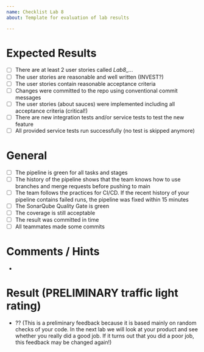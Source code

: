 ```yaml
---
name: Checklist Lab 8
about: Template for evaluation of lab results

---
```


# Expected Results

- [ ] There are at least 2 user stories called *Lab8_...* 
- [ ] The user stories are reasonable and well written (INVEST?)
- [ ] The user stories contain reasonable acceptance criteria
- [ ] Changes were committed to the repo using conventional commit messages
- [ ] The user stories (about sauces) were implemented including all acceptance criteria (critical!)
- [ ] There are new integration tests and/or service tests to test the new feature  
- [ ] All provided service tests run successfully (no test is skipped anymore)

# General

- [ ] The pipeline is green for all tasks and stages
- [ ] The history of the pipeline shows that the team knows how to use branches and merge requests before pushing to main
- [ ] The team follows the practices for CI/CD. If the recent history of your pipeline contains failed runs, the pipeline was fixed within 15 minutes 
- [ ] The SonarQube Quality Gate is green
- [ ] The coverage is still acceptable
- [ ] The result was committed in time
- [ ] All teammates made some commits 

# Comments / Hints
- 

# Result (PRELIMINARY traffic light rating)
- ?? (This is a preliminary feedback because it is based mainly on random checks of your code. In the next lab we will look at your product and see whether you really did a good job. If it turns out that you did a poor job, this feedback may be changed again!)
